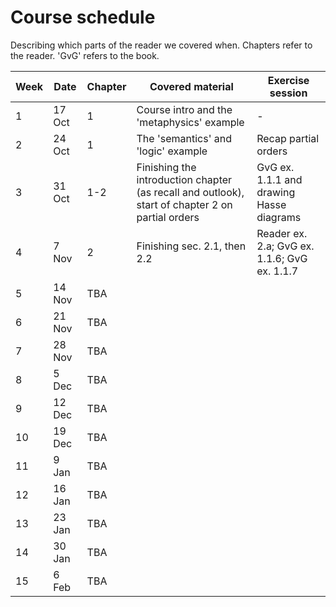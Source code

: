 # Course schedule

Describing which parts of the reader we covered when. Chapters refer to the reader. 'GvG' refers to the book.

Week | Date | Chapter | Covered material | Exercise session
---  | ---  | ---     | ---              | ---      
1 | 17 Oct | 1 | Course intro and the 'metaphysics' example | -   
2 | 24 Oct | 1 | The 'semantics' and 'logic' example | Recap partial orders
3 | 31 Oct | 1-2 | Finishing the introduction chapter (as recall and outlook), start of chapter 2 on partial orders | GvG ex. 1.1.1 and drawing Hasse diagrams 
4 | 7 Nov  | 2 | Finishing sec. 2.1, then 2.2  | Reader ex. 2.a; GvG ex. 1.1.6; GvG ex. 1.1.7
5 | 14 Nov | TBA |  |  
6 | 21 Nov | TBA |  |  
7 | 28 Nov | TBA |  |  
8 | 5 Dec  | TBA |  |  
9 | 12 Dec | TBA |  |  
10| 19 Dec | TBA |  |  
11|  9 Jan | TBA |  |  
12| 16 Jan | TBA |  |  
13| 23 Jan | TBA |  |  
14| 30 Jan | TBA |  |  
15| 6 Feb  | TBA |  |   
